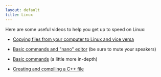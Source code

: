 ```yaml
---
layout: default
title: Linux
---
```


Here are some useful videos to help you get up to speed on Linux:

- [Copying files from your computer to Linux and vice versa](http://www.youtube.com/watch?v=nwEnzrhtPDc&feature=related)

- [Basic commands and "nano" editor](http://www.youtube.com/watch?v=UhS2f_NqxkY) (be sure to mute your speakers)

- [Basic commands](http://www.youtube.com/watch?v=Nx4v4XziEHw&feature=related) (a little more in-depth)

- [Creating and compiling a C++ file](http://www.youtube.com/watch?v=yzahMaUfL4A&feature=related)
